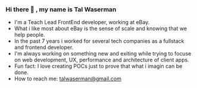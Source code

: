 ### Hi there 👋 , my name is Tal Waserman

<!--
**talwaserman/talwaserman** is a ✨ _special_ ✨ repository because its `README.md` (this file) appears on your GitHub profile.


- 🔭 I’m currently working on ...
- 🌱 I’m currently learning ...
- 👯 I’m looking to collaborate on ...
- 🤔 I’m looking for help with ...
- 💬 Ask me about ...
- 📫 How to reach me: ...
- 😄 Pronouns: ...
- ⚡ Fun fact: ...
-->


- I'm a Teach Lead FrontEnd developer, working at eBay.
- What i like most about eBay is the sense of scale and knowing that we help people.
- In the past 7 years i worked for several tech companies as a fullstack and frontend developer.
- I'm always working on something new and exiting while trying to focuse on web development, UX, performance and architecture of client apps.
- Fun fact: I love creating POCs just to prove that what i imagin can be done.
- How to reach me: talwaserman@gmail.com

